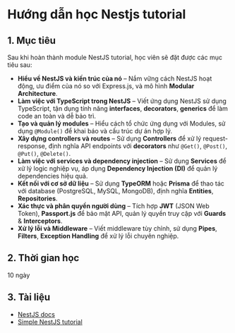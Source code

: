 # Hướng dẫn học Nestjs tutorial

## 1. Mục tiêu
Sau khi hoàn thành module NestJS tutorial, học viên sẽ đặt được các mục tiêu sau:
  - **Hiểu về NestJS và kiến trúc của nó** – Nắm vững cách NestJS hoạt động, ưu điểm của nó so với Express.js, và mô hình **Modular Architecture**.
  - **Làm việc với TypeScript trong NestJS** – Viết ứng dụng NestJS sử dụng TypeScript, tận dụng tính năng **interfaces**, **decorators**, **generics** để làm code an toàn và dễ bảo trì.
  - **Tạo và quản lý modules** – Hiểu cách tổ chức ứng dụng với Modules, sử dụng `@Module()` để khai báo và cấu trúc dự án hợp lý.
  - **Xây dựng controllers và routes** – Sử dụng **Controllers** để xử lý request-response, định nghĩa API endpoints với **decorators** như `@Get()`, `@Post()`, `@Put()`, `@Delete()`.
  - **Làm việc với services và dependency injection** – Sử dụng **Services** để xử lý logic nghiệp vụ, áp dụng **Dependency Injection (DI)** để quản lý dependencies hiệu quả.
  - **Kết nối với cơ sở dữ liệu** – Sử dụng **TypeORM** hoặc **Prisma** để thao tác với database (PostgreSQL, MySQL, MongoDB), định nghĩa **Entities**, **Repositories**.
  - **Xác thực và phân quyền người dùng** – Tích hợp **JWT** (JSON Web Token), **Passport.js** để bảo mật API, quản lý quyền truy cập với **Guards** & **Interceptors**.
  - **Xử lý lỗi và Middleware** – Viết middleware tùy chỉnh, sử dụng **Pipes**, **Filters**, **Exception Handling** để xử lý lỗi chuyên nghiệp.

## 2. Thời gian học
10 ngày

## 3. Tài liệu
- [NestJS docs](https://docs.nestjs.com/)
- [Simple NestJS tutorial](https://www.geeksforgeeks.org/nestjs/)
